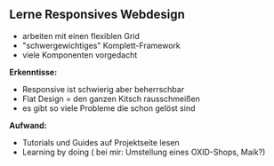 ##  Lerne Responsives Webdesign

- arbeiten mit einen flexiblen Grid
- "schwergewichtiges" Komplett-Framework
- viele Komponenten vorgedacht

**Erkenntisse:**

- Responsive ist schwierig aber beherrschbar
- Flat Design = den ganzen Kitsch rausschmeißen
- es gibt so viele Probleme die schon gelöst sind

**Aufwand:**

- Tutorials und Guides auf Projektseite lesen
- Learning by doing ( bei mir: Umstellung eines OXID-Shops, Maik?)
